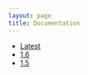 ```yaml
---
layout: page
title: Documentation
---
```


* [Latest](https://www.envoyproxy.io/docs/envoy/latest/)
* [1.6](https://www.envoyproxy.io/docs/envoy/v1.6.0/)
* [1.5](https://www.envoyproxy.io/docs/envoy/v1.5.0/)
